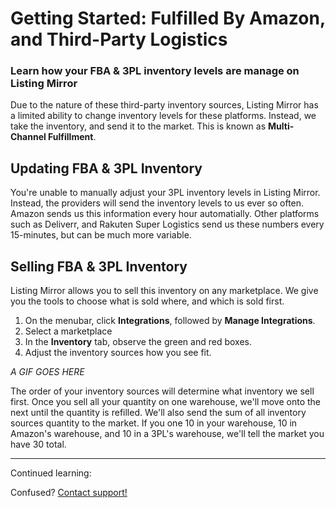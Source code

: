 # Getting Started: Fulfilled By Amazon, and Third-Party Logistics
### Learn how your FBA & 3PL inventory levels are manage on Listing Mirror

Due to the nature of these third-party inventory sources, Listing Mirror has a limited ability to change inventory levels for these platforms. Instead, we take the inventory, and send it to the market. This is known as **Multi-Channel Fulfillment**. 

## Updating FBA & 3PL Inventory

You're unable to manually adjust your 3PL inventory levels in Listing Mirror. Instead, the providers will send the inventory levels to us ever so often. 
Amazon sends us this information every hour automatially. Other platforms such as Deliverr, and Rakuten Super Logistics send us these numbers every 15-minutes, but can be much more variable.

## Selling FBA & 3PL Inventory

Listing Mirror allows you to sell this inventory on any marketplace. We give you the tools to choose what is sold where, and which is sold first. 

1. On the menubar, click **Integrations**, followed by **Manage Integrations**. 
2. Select a marketplace
3. In the **Inventory** tab, observe the green and red boxes. 
4. Adjust the inventory sources how you see fit. 

*A GIF GOES HERE*

The order of your inventory sources will determine what inventory we sell first. Once you sell all your quantity on one warehouse, we'll move onto the next until the quantity is refilled.
We'll also send the sum of all inventory sources quantity to the market. If you one 10 in your warehouse, 10 in Amazon's warehouse, and 10 in a 3PL's warehouse, we'll tell the market you have 30 total. 

***

Continued learning: 

Confused? [Contact support!](https://support.listingmirror.com/hc/en-us/articles/360057441252)